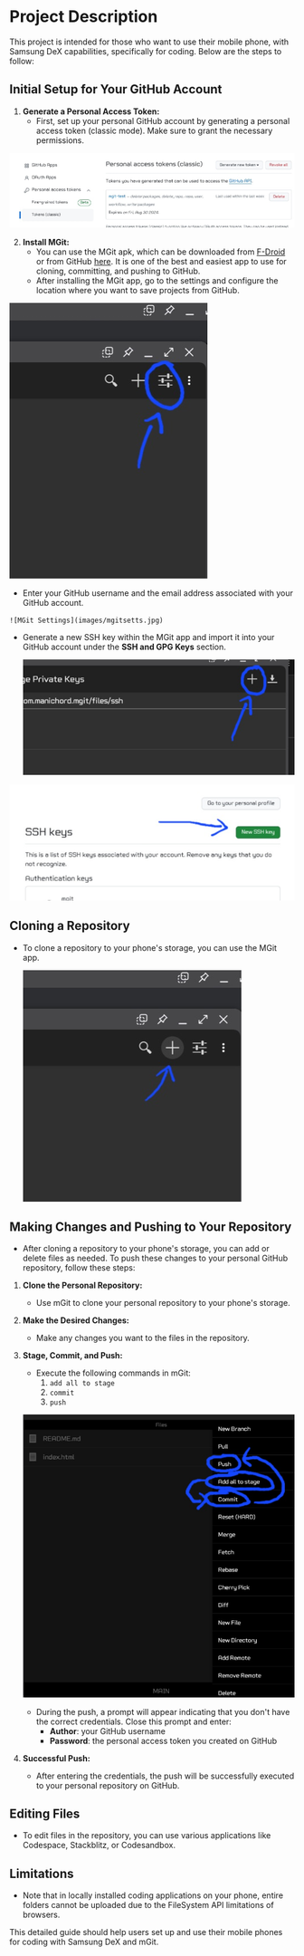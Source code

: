 # Project Description

This project is intended for those who want to use their mobile phone, with Samsung DeX capabilities, specifically for coding. Below are the steps to follow:

## Initial Setup for Your GitHub Account

1. **Generate a Personal Access Token:**
   - First, set up your personal GitHub account by generating a personal access token (classic mode). Make sure to grant the necessary permissions.

![GitHub Settings](images/gittoken.jpg)

2. **Install MGit:**
    - You can use the MGit apk, which can be downloaded from [F-Droid](https://f-droid.org/en/packages/com.manichord.mgit/) or from GitHub [here](https://github.com/maks/MGit). It is one of the best and easiest app to use for cloning, committing, and pushing to GitHub.
   - After installing the MGit app, go to the settings and configure the location where you want to save projects from GitHub.

  ![MGit Settings](images/mgitsett.jpg)

   - Enter your GitHub username and the email address associated with your GitHub account.

    ![MGit Settings](images/mgitsetts.jpg)

   - Generate a new SSH key within the MGit app and import it into your GitHub account under the **SSH and GPG Keys** section.

     ![MGit Settings](images/mgitssh.jpg)

   ![GitHub Settings](images/gitssh.jpg)

## Cloning a Repository

- To clone a repository to your phone's storage, you can use the MGit app.

    ![MGit](images/clone.jpg)

## Making Changes and Pushing to Your Repository

- After cloning a repository to your phone's storage, you can add or delete files as needed. To push these changes to your personal GitHub repository, follow these steps:

1. **Clone the Personal Repository:**
   - Use mGit to clone your personal repository to your phone's storage.

2. **Make the Desired Changes:**
   - Make any changes you want to the files in the repository.

3. **Stage, Commit, and Push:**
   - Execute the following commands in mGit:
     1. `add all to stage`
     2. `commit`
     3. `push`

    ![MGit Settings](images/finalmgitpush.jpg)

   - During the push, a prompt will appear indicating that you don't have the correct credentials. Close this prompt and enter:
     - **Author**: your GitHub username
     - **Password**: the personal access token you created on GitHub

4. **Successful Push:**
   - After entering the credentials, the push will be successfully executed to your personal repository on GitHub.

## Editing Files

- To edit files in the repository, you can use various applications like Codespace, Stackblitz, or Codesandbox.

## Limitations

- Note that in locally installed coding applications on your phone, entire folders cannot be uploaded due to the FileSystem API limitations of browsers.

This detailed guide should help users set up and use their mobile phones for coding with Samsung DeX and mGit.